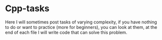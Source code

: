# Cpp-tasks
Here I will sometimes post tasks of varying complexity, if you have nothing to do or want to practice (more for beginners), you can look at them, at the end of each file I will write code that can solve this problem.
